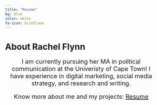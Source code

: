 ```yaml
---
title: "Resume"
bg: blue
color: white
fa-icon: briefcase
---
```


# About Rachel Flynn

<div style="text-align: center; font-size: 20px;text-decoration: none;">

<p>I am currently pursuing her MA in political communication at the Univeristy of Cape Town! I have experience in digital marketing, social media strategy, and research and writing.</p>

<p>Know more about me and my projects: <a href="https://resume.flynnrachel.com" target="_blank">Resume</a></p>
</div>